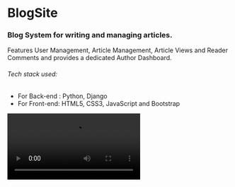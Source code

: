 # BlogSite
 
### Blog System for writing and managing articles.

Features User Management, Article Management, Article Views and Reader Comments and provides a dedicated Author Dashboard.

###### Tech stack used:
- For Back-end : Python, Django
- For Front-end: HTML5, CSS3, JavaScript and Bootstrap



![Watch the video](https://user-images.githubusercontent.com/80573726/178932228-d22b7bfc-5a41-4396-9a5d-a624f8bcea2a.mp4)

